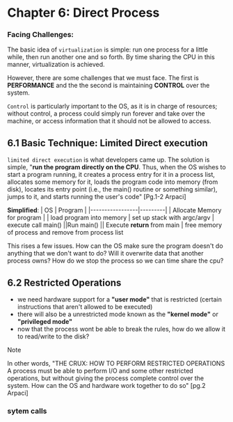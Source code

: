 # Chapter 6: Direct Process

### Facing Challenges:

The basic idea of `virtualization` is simple: run one process for a little while, then run another one and so forth. By time sharing the CPU in this manner,
virtualization is achieved.

However, there are some challenges that we must face. The first is __PERFORMANCE__ and the the second is maintaining __CONTROL__ over the system. 

 `Control` is particularly important to the OS, as it is in charge of
resources; without control, a process could simply run forever and take
over the machine, or access information that it should not be allowed to
access.

## 6.1 Basic Technique: Limited Direct execution

`limited direct execution` is what developers came up. The solution is simple, "__run the
program directly on the CPU__. Thus, when the OS wishes to start a program running, it creates a process entry for it in a process list, allocates
some memory for it, loads the program code into memory (from disk), locates its entry point (i.e., the main() routine or something similar), jumps to it, and starts running the user's code" [Pg.1-2 Arpaci]

__Simplified__:
| OS              | Program |
|-----------------|---------|
| Allocate Memory for program |
| load program into memory
| set up stack with argc/argv
| execute call main() 
||Run main()
|| Execute __return__ from main
| free memory of process and remove from process list

This rises a few issues. How can the OS make sure the program doesn't do anything that we don't want to do? Will it overwrite data that another process owns? How do we stop the process so we can time share the cpu?

## 6.2 Restricted Operations

* we need hardware support for a __"user mode"__ that is restricted (certain instructions that aren't allowed to be executed)
* there will also be a unrestricted mode known as the __"kernel mode"__ or __"privileged mode"__
* now that the process wont be able to break the rules, how do we allow it to read/write to the disk?

>[!NOTE]
>
> In other words,
> "THE CRUX: HOW TO PERFORM RESTRICTED OPERATIONS
A process must be able to perform I/O and some other restricted operations, but without giving the process complete control over the system.
How can the OS and hardware work together to do so" [pg.2 Arpaci]

### sytem calls
